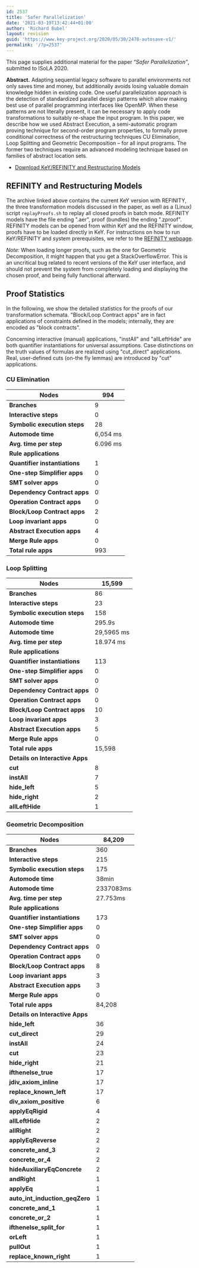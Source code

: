 ```yaml
---
id: 2537
title: 'Safer Parallelization'
date: '2021-03-19T13:42:44+01:00'
author: 'Richard Bubel'
layout: revision
guid: 'https://www.key-project.org/2020/05/30/2478-autosave-v1/'
permalink: '/?p=2537'
---
```


This page supplies additional material for the paper “*Safer Parallelization”*, submitted to ISoLA 2020.

**Abstract.** Adapting sequential legacy software to parallel environments not only saves time and money, but additionally avoids losing valuable domain knowledge hidden in existing code. One useful parallelization approach is the detection of standardized parallel design patterns which allow making best use of parallel programming interfaces like OpenMP. When these patterns are not literally present, it can be necessary to apply code transformations to suitably re-shape the input program. In this paper, we describe how we used Abstract Execution, a semi-automatic program proving technique for second-order program properties, to formally prove conditional correctness of the restructuring techniques CU Elimination, Loop Splitting and Geometric Decomposition – for all input programs. The former two techniques require an advanced modeling technique based on families of abstract location sets.

- [<span aria-hidden="true" class="glyphicon glyphicon-download-alt"></span> Download KeY/REFINITY and Restructuring Models](/material/SaferParallelization/REFINITY-RestructuringModels.zip)

## REFINITY and Restructuring Models

The archive linked above contains the current KeY version with REFINITY, the three transformation models discussed in the paper, as well as a (Linux) script `replayProofs.sh` to replay all closed proofs in batch mode. REFINITY models have the file ending ".aer", proof (bundles) the ending ".zproof". REFINITY models can be opened from within KeY and the REFINITY window, proofs have to be loaded directly in KeY. For instructions on how to run KeY/REFINITY and system prerequisites, we refer to the [REFINITY webpage](https://www.key-project.org/refinity/).

*Note:* When loading longer proofs, such as the one for Geometric Decomposition, it might happen that you get a StackOverflowError. This is an uncritical bug related to recent versions of the KeY user interface, and should not prevent the system from completely loading and displaying the chosen proof, and being fully functional afterward.

## Proof Statistics

In the following, we show the detailed statistics for the proofs of our transformation schemata. "Block/Loop Contract apps" are in fact applications of constraints defined in the models; internally, they are encoded as "block contracts".

Concerning interactive (manual) applications, "instAll" and "allLeftHide" are both quantifier instantiations for universal assumptions. Case distinctions on the truth values of formulas are realized using "cut\_direct" applications. Real, user-defined cuts (on-the fly lemmas) are introduced by "cut" applications.

### CU Elimination

| **Nodes** | 994 |
|---|---|
| **Branches** | 9 |
| **Interactive steps** | 0 |
| **Symbolic execution steps** | 28 |
| **Automode time** | 6,054 ms |
| **Avg. time per step** | 6.096 ms |
| **Rule applications** |
| **Quantifier instantiations** | 1 |
| **One-step Simplifier apps** | 0 |
| **SMT solver apps** | 0 |
| **Dependency Contract apps** | 0 |
| **Operation Contract apps** | 0 |
| **Block/Loop Contract apps** | 2 |
| **Loop invariant apps** | 0 |
| **Abstract Execution apps** | 4 |
| **Merge Rule apps** | 0 |
| **Total rule apps** | 993 |

### Loop Splitting

| **Nodes** | 15,599 |
|---|---|
| **Branches** | 86 |
| **Interactive steps** | 23 |
| **Symbolic execution steps** | 158 |
| **Automode time** | 295.9s |
| **Automode time** | 29,5965 ms |
| **Avg. time per step** | 18.974 ms |
| **Rule applications** |
| **Quantifier instantiations** | 113 |
| **One-step Simplifier apps** | 0 |
| **SMT solver apps** | 0 |
| **Dependency Contract apps** | 0 |
| **Operation Contract apps** | 0 |
| **Block/Loop Contract apps** | 10 |
| **Loop invariant apps** | 3 |
| **Abstract Execution apps** | 5 |
| **Merge Rule apps** | 0 |
| **Total rule apps** | 15,598 |
| **Details on Interactive Apps** |
| **cut** | 8 |
| **instAll** | 7 |
| **hide\_left** | 5 |
| **hide\_right** | 2 |
| **allLeftHide** | 1 |

### Geometric Decomposition

| **Nodes** | 84,209 |
|---|---|
| **Branches** | 360 |
| **Interactive steps** | 215 |
| **Symbolic execution steps** | 175 |
| **Automode time** | 38min |
| **Automode time** | 2337083ms |
| **Avg. time per step** | 27.753ms |
| **Rule applications** |
| **Quantifier instantiations** | 173 |
| **One-step Simplifier apps** | 0 |
| **SMT solver apps** | 0 |
| **Dependency Contract apps** | 0 |
| **Operation Contract apps** | 0 |
| **Block/Loop Contract apps** | 8 |
| **Loop invariant apps** | 3 |
| **Abstract Execution apps** | 3 |
| **Merge Rule apps** | 0 |
| **Total rule apps** | 84,208 |
| **Details on Interactive Apps** |
| **hide\_left** | 36 |
| **cut\_direct** | 29 |
| **instAll** | 24 |
| **cut** | 23 |
| **hide\_right** | 21 |
| **ifthenelse\_true** | 17 |
| **jdiv\_axiom\_inline** | 17 |
| **replace\_known\_left** | 17 |
| **div\_axiom\_positive** | 6 |
| **applyEqRigid** | 4 |
| **allLeftHide** | 2 |
| **allRight** | 2 |
| **applyEqReverse** | 2 |
| **concrete\_and\_3** | 2 |
| **concrete\_or\_4** | 2 |
| **hideAuxiliaryEqConcrete** | 2 |
| **andRight** | 1 |
| **applyEq** | 1 |
| **auto\_int\_induction\_geqZero** | 1 |
| **concrete\_and\_1** | 1 |
| **concrete\_or\_2** | 1 |
| **ifthenelse\_split\_for** | 1 |
| **orLeft** | 1 |
| **pullOut** | 1 |
| **replace\_known\_right** | 1 |